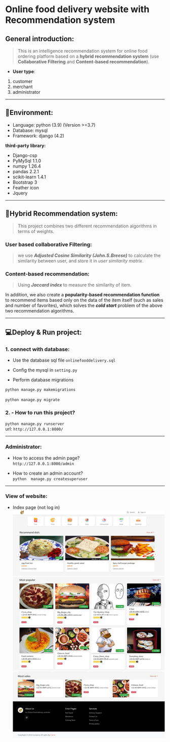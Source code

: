 # Online food delivery website with Recommendation system
## General introduction:  
> This is an intelligence recommendation system for online food ordering platform based on a **hybrid recommendation system** (use **Collaborative Filtering** and **Content-based recommendation**).  

- **User type**:
1. customer
2. merchant
3. administrator

---
 
## 🚀Environment:  
- Language: python (3.9) (Version >=3.7)   
- Database: mysql  
- Framework: django (4.2)  

**third-party library:**  
- Django-csp
- PyMySql 1.1.0  
- numpy 1.26.4  
- pandas 2.2.1  
- scikit-learn 1.4.1  
- Bootstrap 3  
- Feather icon  
- Jquery  

----

## 📜Hybrid Recommendation system:
> This project combines two different recommendation algorithms in terms of weights.  
### User based collaborative Filtering:   
> we use ***Adjusted Cosine Similarity (John.S.Breese)*** to calculate the similarity between user, and store it in *user similarity matrix*.   

### Content-based recommendation:  
> Using  ***Jaccard index*** to measure the similarity of item.  

In addition, we also create a **popularity-based recommendation function** to recommend items based only on the data of the item itself (such as sales and number of favorites), which solves the ***cold start*** problem of the above two recommendation algorithms.  

---

## 💻Deploy & Run project:

### 1. connect with database:
- Use the database sql file `onlinefooddelivery.sql`
- Config the mysql in `setting.py`

- Perform database migrations
```
python manage.py makemigrations

python manage.py migrate
``` 

### 2. - How to run this project?  
`python manage.py runserver`  
url: `http://127.0.0.1:8000/`  

---

### Administrator:  
- How to access the admin page?  
`http://127.0.0.1:8000/admin`  

- How to create an admin account?  
`python  manage.py createsuperuser `  
 

--- 

### View of website:
- Index page (not log in)
![main page](md_img/main_1.jpg)
![main page](md_img/main_2.jpg)
![main page](md_img/main_3.jpg)
